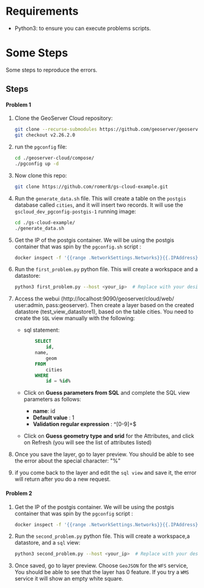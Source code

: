 # Requirements

 - Python3: to ensure you can execute problems scripts.

# Some Steps

Some steps to reproduce the errors.


## Steps

#### Problem 1

1. Clone the GeoServer Cloud repository:
    ```bash
    git clone --recurse-submodules https://github.com/geoserver/geoserver-cloud.git
    git checkout v2.26.2.0
    ```
2. run the `pgconfig` file:
    ```bash
    cd ./geoserver-cloud/compose/
    ./pgconfig up -d
    ```
3. Now clone this repo:
    ```bash
    git clone https://github.com/romer8/gs-cloud-example.git
    ```

4. Run the `generate_data.sh` file. This will create a table on the `postgis` database called `cities`, and it will insert two records. It will use the `gscloud_dev_pgconfig-postgis-1` running image:

    ```bash
    cd ./gs-cloud-example/
    ./generate_data.sh
    ```
5. Get the IP of the postgis container. We will be using the postgis container that was spin by the `pgconfig.sh` script :
    ```bash
    docker inspect -f '{{range .NetworkSettings.Networks}}{{.IPAddress}}{{end}}' gscloud_dev_pgconfig-postgis-1
    ```

6. Run the `first_problem.py` python file. This will create a workspace and a datastore:

    ```bash
    python3 first_problem.py --host <your_ip>  # Replace with your desired IP
    ```
7. Access the webui (http://localhost:9090/geoserver/cloud/web/ user:admin, pass:geoserver). 
   Then create a layer based on the created datastore (test_view_datastore1), based on the table cities.
   You need to create the `SQL` view manually with the following:

    - sql statement:
        ```sql
            SELECT 
                id,
            name,
                geom 
            FROM 
                cities
            WHERE 
                id = %id%
        ```

 
    - Click on **Guess parameters from SQL** and complete the SQL view parameters as follows:
        - **name**: id
        - **Default value** : 1
        - **Validation regular expression** : ^[0-9]+$
        

    - Click on **Guess geometry type and srid** for the Attributes, and click on Refresh (you will see the list of attributes listed)

8. Once you save the layer, go to layer preview. You should be able to see the error about the special character: "%"
9. if you come back to the layer and edit the `sql view` and save it, the error will return after you do a new request.

#### Problem 2

1. Get the IP of the postgis container. We will be using the postgis container that was spin by the `pgconfig` script :
    ```bash
    docker inspect -f '{{range .NetworkSettings.Networks}}{{.IPAddress}}{{end}}' gscloud_dev_pgconfig-postgis-1
    ```

2. Run the `second_problem.py` python file. This will create a workspace,a datastore, and a `sql` view:

    ```bash
    python3 second_problem.py --host <your_ip>  # Replace with your desired IP
    ```
3. Once saved, go to layer preview. Choose `GeoJSON` for the `WFS` service, You should be able to see that the layer has 0 feature. If you try a `WMS` service it will show an empty white square.
